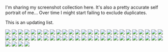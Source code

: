 I'm sharing my screenshot collection here. It's also a pretty accurate self portrait of me...
Over time I might start failing to exclude duplicates.

This is an updating list.

![](img/8E32C13D-38F0-43B8-8422-9EA8E874D125.jpg)
![](img/WeChat_Image_20190108234859.png)
![](img/AE34444E-9294-49E0-BCE7-8C5FABDF3285.jpg)
![](img/240738DF-2C5C-44A8-8153-705B202C5ADC.jpg)
![](img/D1515C57-1870-4F3B-82C3-F1C7F409CFFD.jpg)
![](img/Snipaste_2019-01-02_04-26-08.png)
![](img/6EB86E95-675E-4FBB-A62B-6A71FBC7C5AB.jpg)
![](img/4A10D52C-DE61-4C38-BE60-961058F84A3B.jpg)
![](img/19EC1FAC-EFF4-4C8B-A813-94BDF59483D3.jpg)
![](img/Snipaste_2018-12-31_02-57-28.png)
![](img/90B1217B-B858-416D-82E1-C278200B2E9D.jpg)
![](img/E93E4969-B38D-4DBD-BFBB-B7F75129EFBE.jpg)
![](img/CA76FAEB-5CA7-4910-B44F-8EECC8D47036.jpg)
![](img/Snipaste_2019-01-09_01-37-08.png)
![](img/9188FC7B-656C-4B87-98CB-2724739B25A1.jpg)
![](img/1BABC88D-BDCF-413A-9922-B1C17F66B0AC.jpg)
![](img/D192A870-242E-4BA3-8DFE-59A101BA06C6.jpg)
![](img/3A7C77D2-6BF5-410B-BFE9-36A1A3DA8C98.jpg)
![](img/60819F25-157F-41C7-9A3B-1D3142A7FCD6.jpg)
![](img/4AFC6640-BCA5-4371-B87E-A3E025285601.jpg)
![](img/A0A66951-8EAE-4EAB-BA35-04291B841F17.jpg)
![](img/C32AF4D6-3568-4F60-AF42-1E439F500D8D.jpg)
![](img/7A73BA5B-4C14-4912-AF36-B03628070CF1.jpg)
![](img/C0BE37B8-BB65-47A9-A045-E22AE63C811E.jpg)
![](img/90E2A60F-B104-40FD-BD6C-5142B5E8B3AA.jpg)
![](img/9A896163-957A-4EC5-B7E8-5FAF316E0B71.jpg)
![](img/15C21344-CB28-4CC4-9F95-978489ED9F58.jpg)
![](img/27553FFC-E8F7-4A2C-9262-E6D4F95B7F8F.jpg)
![](img/Snipaste_2019-01-08_23-45-37.png)
![](img/B83E3412-E62D-4D09-A9F4-0382194C2BE3.jpg)
![](img/7A05F029-3989-447A-8185-C0398D0EA46D.jpg)
![](img/Snipaste_2019-02-19_02-18-34.png)
![](img/FDD15F3D-0118-4F17-AB58-ACD09CCBE3EF.jpg)
![](img/32D2A8D7-A71C-45A2-8244-FB8E91B37F3A.jpg)
![](img/7E5319FD-49F9-4C69-8CD9-3F089DA30D14.jpg)
![](img/81594E67-305E-436C-9322-72C90B84D37E.jpg)
![](img/772F11F3-D0F8-4314-8FF2-26CB06267E20.jpg)
![](img/9086EBDA-966F-4E93-AFCC-16BA8B8A7FE2.jpg)
![](img/7EEDFE35-3B69-455B-8B3A-15E5DF65BCC2.jpg)
![](img/CA19B3C7-5E6C-4BA7-B979-DBE5CA0F57A0.jpg)
![](img/2D4EA71B-A6A7-4A4A-99F4-BC5AA66174F5.jpg)
![](img/097F5500-E3C5-49FE-A46A-27935586F4E3.jpg)
![](img/0AF50278-8E76-4171-A737-7B12713FCAF5.jpg)
![](img/9249A91A-69A9-431F-9893-AFA790058983.jpg)
![](img/79DB2258-1DF4-489D-926E-AE3DC7B04E39.jpg)
![](img/B1A27505-2C35-4B74-ADD7-D74FA8121237.jpg)
![](img/8D7F0616-4611-4028-803A-52DDFD903D26.jpg)
![](img/7723036C-F149-4E30-8616-92CBBB471ED1.jpg)
![](img/4DB3DF19-0924-4A9A-8752-50D21CAAE1ED.jpg)
![](img/192CD943-2915-43FD-93AD-750C0528C98F.jpg)
![](img/9049B950-1F3C-4A08-977C-A0112214AD0F.jpg)
![](img/380C26C2-A2CD-4103-B941-166382202807.jpg)
![](img/5BF92C93-1C24-484B-A4E6-15E7255F34DA.jpg)
![](img/9C039E1E-79D9-4F1E-91FA-BFF1A313D531.jpg)